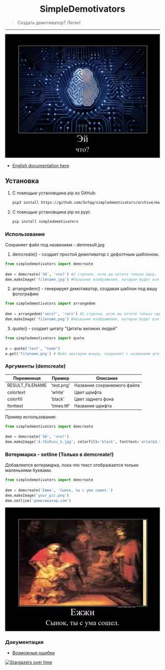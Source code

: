 <h1 align="center">SimpleDemotivators</h1>
    <blockquote>Создать демотиватор? Легко!</blockquote>
</p>
<hr>

![prikol1](demresult.jpg)

* [English documentation here](./docs/eng.md)

## Установка
1) С помощью установщика pip из GitHub: 
   
   ```sh
   pip3 install https://github.com/Infqq/simpledemotivators/archive/main.zip --upgrade
   ```
2) С помощью установщика pip из pypi: 
   
   ```sh
   pip install simpledemotivators
   ```

### Использование
Сохраняет файл под названием - demresult.jpg

1. demcreate() - создает простой демотиватор с дефолтным шаблоном.
```python
from simpledemotivators import demcreate

dem = demcreate('Эй', 'что?') #2 строчки, если вы хотите только одну, то оставьте вторые кавчки пустыми
dem.makeImage('filename.jpg') #Название изображения, которое будет взято за основу демотиватора
```

2. arrangedem() - генерирует демотиватор, создавая шаблон под вашу фотографию
```python 
from simpledemotivators import arrangedem

dem = arrangedem('чего?', 'того') #2 строчки, если вы хотите только одну, то оставьте вторые кавчки пустыми
dem.makeImage('filename.png') #Название изображения, которое будет взято за основу демотиватора
```

3. quote() - создает цитату "Цитаты великих людей"
```python 
from simpledemotivators import quote

a = quote('text', "name")
a.get('filename.png') # Файл аватарки юзера, сохраняет с названием qresult.jpg
```

### Аргументы (demcreate)
| Переменная | Пример | Описание |
| -------- | --------- | ---------|
| RESULT_FILENAME | 'test.png' | Название сохраняемого файла
| colortext | 'white' | Цвет шрифта
| colorfill | 'black' | Цвет заднего фона
| fonttext | 'times.ttf' | Название шрифта

Пример использования:
```python 
from simpledemotivators import demcreate

dem = demcreate('Эй', 'что?')
dem.makeImage('A-lbiRuxv_k.jpg', colorfill='black', fonttext='arialbd.ttf')
```

### Вотермарка - setline (Только в demcreate!)
Добавляется вотермарка, пока что текст отображается только маленькими буквами.

```python 
from simpledemotivators import demcreate

dem = demcreate('Ежжи', 'Сынок, ты с ума сошел.')
dem.makeImage('your_pic.png')
dem.setline('демотиватор.com')
```
![prikol2](setline_example.jpg)

### Документация
* [Возможные ошибки](./docs/errors.md)

[![Stargazers over time](https://starchart.cc/Infqq/simpledemotivators.svg)](https://starchart.cc/Infqq/simpledemotivators)
